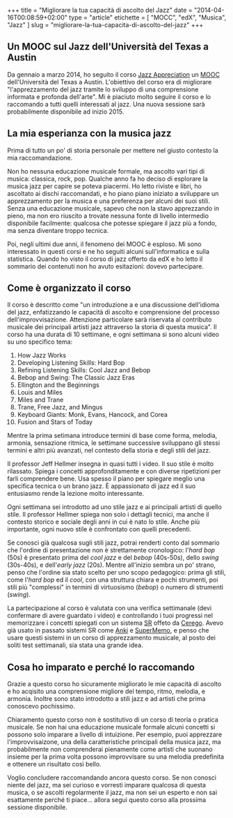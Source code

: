 +++
title      = "Migliorare la tua capacità di ascolto del Jazz"
date       = "2014-04-16T00:08:59+02:00"
type       = "article"
etichette  = [ "MOCC", "edX", "Musica", "Jazz" ]
slug       = "migliorare-la-tua-capacita-di-ascolto-del-jazz"
+++

## Un MOOC sul Jazz dell'Università del Texas a Austin

Da gennaio a marzo 2014, ho seguito il corso [Jazz Appreciation](https://www.edx.org/course/utaustinx/utaustinx-ut-8-01x-jazz-appreciation-1149)
un [MOOC](http://en.wikipedia.org/wiki/Massive_open_online_course)
dell'Università del Texas a Austin. L'obiettivo del corso era di migliorare
"l'apprezzamento del jazz tramite lo sviluppo di una comprensione informata
e profonda dell'arte".
Mi è piaciuto molto seguire il corso e lo raccomando a tutti quelli interessati
al jazz. Una nuova sessione sarà probabilmente disponibile ad inizio 2015.

<!--more-->
## La mia esperianza con la musica jazz

Prima di tutto un po' di storia personale per mettere nel giusto contesto
la mia raccomandazione.

Non ho nessuna educazione musicale formale, ma ascolto vari tipi di musica:
classica, rock, pop. Qualche anno fa ho deciso di esplorare la musica jazz
per capire se poteva piacermi. Ho letto riviste e libri, ho ascoltato ai
dischi raccomandati, e ho piano piano iniziato a sviluppare un apprezzamento
per la musica e una preferenza per alcuni dei suoi stili.
Senza una educazione musicale, sapevo che non la stavo apprezzando in pieno,
ma non ero riuscito a trovate nessuna fonte di livello intermedio disponibile
facilmente: qualcosa che potesse spiegare il jazz più a fondo, ma senza
diventare troppo tecnica.

Poi, negli ultimi due anni, il fenomeno dei MOOC è esploso. Mi sono interessato
in questi corsi e ne ho seguiti alcuni sull'informatica e sulla statistica.
Quando ho visto il corso di jazz offerto da edX e ho letto il sommario dei contenuti
non ho avuto esitazioni: dovevo partecipare.

## Come è organizzato il corso

Il corso è descritto come "un introduzione a e una discussione dell'idioma del jazz,
enfatizzando le capacità di ascolto e comprensione del processo dell'improvvisazione.
Attenzione particolare sarà riservata al contributo musicale dei principali artisti
jazz attraverso la storia di questa musica".
Il corso ha una durata di 10 settimane, e ogni settimana si sono alcuni video su
uno specifico tema:

1. How Jazz Works
2. Developing Listening Skills: Hard Bop
3. Refining Listening Skills: Cool Jazz and Bebop
4. Bebop and Swing: The Classic Jazz Eras
5. Ellington and the Beginnings
6. Louis and Miles
7. Miles and Trane
8. Trane, Free Jazz, and Mingus
9. Keyboard Giants: Monk, Evans, Hancock, and Corea
10. Fusion and Stars of Today

Mentre la prima setimana introduce termini di base come forma, melodia, armonia,
sensazione ritmica, le settimane successive sviluppano gli stessi termini e altri
più avanzati, nel contesto della storia e degli stili del jazz.

Il professor Jeff Hellmer insegna in quasi tutti i video. Il suo stile è molto
rilassato. Spiega i concetti approfonditamente e con diverse ripetizioni per
farli comprendere bene. Usa spesso il piano per spiegare meglio una specifica
tecnica o un brano jazz.
È appassionato di jazz ed il suo entusiasmo rende la lezione molto interessante.

Ogni settimana sei introdotto ad uno stile jazz e ai principali artisti di quello
stile. Il professor Hellmer spiega non solo i dettagli tecnici, ma anche il contesto
storico e sociale degli anni in cui è nato lo stile. Anche più importante,
ogni nuovo stile è confrontato con quelli precedenti.

Se conosci già qualcosa sugli stili jazz, potrai renderti conto dal sommario
che l'ordine di presentazione non è strettamente cronologico:
l'_hard bop_ (50s) è presentato prima del _cool jazz_ e del _bebop_ (40s-50s),
dello _swing_ (30s-40s), e dell'_early jazz_ (20s).
Mentre all'inizio sembra un po' strano, penso che l'ordine sia stato scelto
per uno scopo pedagogico: prima gli stili, come l'_hard bop_ ed il _cool_,
con una struttura chiara e pochi strumenti, poi stili più "complessi" in termini
di virtuosismo (_bebop_) o numero di strumenti (_swing_).

La partecipazione al corso è valutata con una verifica settimanale (devi
confermare di avere guardato i video) e controllando i tuoi progressi nel
memorizzare i concetti spiegati con un sistema [SR](http://en.wikipedia.org/wiki/Spaced_repetition)
offeto da [Cerego](http://cerego.com). Avevo già usato in passato sistemi SR
come [Anki](http://ankisrs.net/) e [SuperMemo](http://www.supermemo.com/),
e penso che usare questi sistemi in un corso di apprezzamento musicale,
al posto dei soliti test settimanali, sia stata una grande idea.

## Cosa ho imparato e perché lo raccomando

Grazie a questo corso ho sicuramente migliorato le mie capacità di ascolto e
ho acqisito una comprensione migliore del tempo, ritmo, melodia, e armonia.
Inoltre sono stato introdotto a stili jazz e ad artisti che prima conoscevo
pochissimo.

Chiaramento questo corso non è sostitutivo di un corso di teoria o pratica
musicale. Se non hai una educazione musicale formale alcuni concetti si possono
solo imparare a livello di intuizione. Per esempio, puoi apprezzare l'improvvisaizone,
una della caratteristiche principali della musica jazz, ma probabilmente
non comprenderai pienamente come artisti che suonano insieme per la prima volta
possono improvvisare su una melodia predefinita e ottenere un risultato così
bello.

Voglio concludere raccomandando ancora questo corso. Se non conosci niente
del jazz, ma sei curioso e vorresti imparare qualcosa di questa musica,
o se ascolti regolarmente il jazz, ma non sei un esperto e non sai esattamente
perché ti piace... allora segui questo corso alla prossima sessione disponibile.
